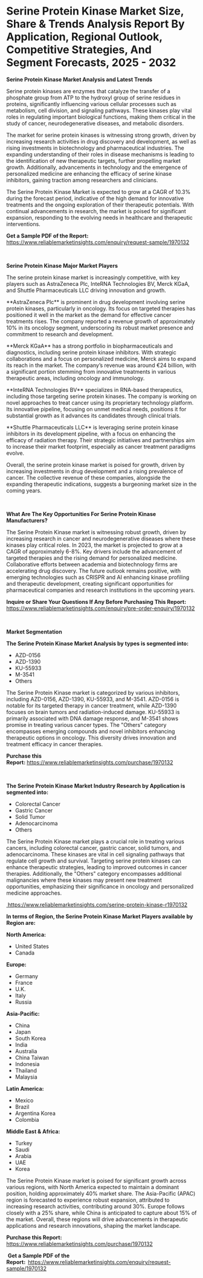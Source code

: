 <p><h1>Serine Protein Kinase Market Size, Share & Trends Analysis Report By Application, Regional Outlook, Competitive Strategies, And Segment Forecasts, 2025 - 2032</h1></p><p><strong>Serine Protein Kinase Market Analysis and Latest Trends</strong></p>
<p><p>Serine protein kinases are enzymes that catalyze the transfer of a phosphate group from ATP to the hydroxyl group of serine residues in proteins, significantly influencing various cellular processes such as metabolism, cell division, and signaling pathways. These kinases play vital roles in regulating important biological functions, making them critical in the study of cancer, neurodegenerative diseases, and metabolic disorders.</p><p>The market for serine protein kinases is witnessing strong growth, driven by increasing research activities in drug discovery and development, as well as rising investments in biotechnology and pharmaceutical industries. The expanding understanding of their roles in disease mechanisms is leading to the identification of new therapeutic targets, further propelling market growth. Additionally, advancements in technology and the emergence of personalized medicine are enhancing the efficacy of serine kinase inhibitors, gaining traction among researchers and clinicians.</p><p>The Serine Protein Kinase Market is expected to grow at a CAGR of 10.3% during the forecast period, indicative of the high demand for innovative treatments and the ongoing exploration of their therapeutic potentials. With continual advancements in research, the market is poised for significant expansion, responding to the evolving needs in healthcare and therapeutic interventions.</p></p>
<p><strong>Get a Sample PDF of the Report:&nbsp;</strong> <a href="https://www.reliablemarketinsights.com/enquiry/request-sample/1970132?utm_campaign=1938&utm_medium=2&utm_source=Github&utm_content=ia&utm_term=19042025&utm_id=serine-protein-kinase">https://www.reliablemarketinsights.com/enquiry/request-sample/1970132</a></p>
<p>&nbsp;</p>
<p><strong>Serine Protein Kinase Major Market Players</strong></p>
<p><p>The serine protein kinase market is increasingly competitive, with key players such as AstraZeneca Plc, InteRNA Technologies BV, Merck KGaA, and Shuttle Pharmaceuticals LLC driving innovation and growth. </p><p>**AstraZeneca Plc** is prominent in drug development involving serine protein kinases, particularly in oncology. Its focus on targeted therapies has positioned it well in the market as the demand for effective cancer treatments rises. The company reported a revenue growth of approximately 10% in its oncology segment, underscoring its robust market presence and commitment to research and development.</p><p>**Merck KGaA** has a strong portfolio in biopharmaceuticals and diagnostics, including serine protein kinase inhibitors. With strategic collaborations and a focus on personalized medicine, Merck aims to expand its reach in the market. The company’s revenue was around €24 billion, with a significant portion stemming from innovative treatments in various therapeutic areas, including oncology and immunology.</p><p>**InteRNA Technologies BV** specializes in RNA-based therapeutics, including those targeting serine protein kinases. The company is working on novel approaches to treat cancer using its proprietary technology platform. Its innovative pipeline, focusing on unmet medical needs, positions it for substantial growth as it advances its candidates through clinical trials.</p><p>**Shuttle Pharmaceuticals LLC** is leveraging serine protein kinase inhibitors in its development pipeline, with a focus on enhancing the efficacy of radiation therapy. Their strategic initiatives and partnerships aim to increase their market footprint, especially as cancer treatment paradigms evolve.</p><p>Overall, the serine protein kinase market is poised for growth, driven by increasing investments in drug development and a rising prevalence of cancer. The collective revenue of these companies, alongside the expanding therapeutic indications, suggests a burgeoning market size in the coming years.</p></p>
<p>&nbsp;</p>
<p><strong>What Are The Key Opportunities For Serine Protein Kinase Manufacturers?</strong></p>
<p><p>The Serine Protein Kinase market is witnessing robust growth, driven by increasing research in cancer and neurodegenerative diseases where these kinases play critical roles. In 2023, the market is projected to grow at a CAGR of approximately 6-8%. Key drivers include the advancement of targeted therapies and the rising demand for personalized medicine. Collaborative efforts between academia and biotechnology firms are accelerating drug discovery. The future outlook remains positive, with emerging technologies such as CRISPR and AI enhancing kinase profiling and therapeutic development, creating significant opportunities for pharmaceutical companies and research institutions in the upcoming years.</p></p>
<p><strong>Inquire or Share Your Questions If Any Before Purchasing This Report:</strong> <a href="https://www.reliablemarketinsights.com/enquiry/pre-order-enquiry/1970132?utm_campaign=1938&utm_medium=2&utm_source=Github&utm_content=ia&utm_term=19042025&utm_id=serine-protein-kinase">https://www.reliablemarketinsights.com/enquiry/pre-order-enquiry/1970132</a></p>
<p>&nbsp;</p>
<p><strong>Market Segmentation</strong></p>
<p><strong>The Serine Protein Kinase Market Analysis by types is segmented into:</strong></p>
<p><ul><li>AZD-0156</li><li>AZD-1390</li><li>KU-55933</li><li>M-3541</li><li>Others</li></ul></p>
<p><p>The Serine Protein Kinase market is categorized by various inhibitors, including AZD-0156, AZD-1390, KU-55933, and M-3541. AZD-0156 is notable for its targeted therapy in cancer treatment, while AZD-1390 focuses on brain tumors and radiation-induced damage. KU-55933 is primarily associated with DNA damage response, and M-3541 shows promise in treating various cancer types. The "Others" category encompasses emerging compounds and novel inhibitors enhancing therapeutic options in oncology. This diversity drives innovation and treatment efficacy in cancer therapies.</p></p>
<p><strong>Purchase this Report:&nbsp;</strong><a href="https://www.reliablemarketinsights.com/purchase/1970132?utm_campaign=1938&utm_medium=2&utm_source=Github&utm_content=ia&utm_term=19042025&utm_id=serine-protein-kinase">https://www.reliablemarketinsights.com/purchase/1970132</a></p>
<p>&nbsp;</p>
<p><strong>The Serine Protein Kinase Market Industry Research by Application is segmented into:</strong></p>
<p><ul><li>Colorectal Cancer</li><li>Gastric Cancer</li><li>Solid Tumor</li><li>Adenocarcinoma</li><li>Others</li></ul></p>
<p><p>The Serine Protein Kinase market plays a crucial role in treating various cancers, including colorectal cancer, gastric cancer, solid tumors, and adenocarcinoma. These kinases are vital in cell signaling pathways that regulate cell growth and survival. Targeting serine protein kinases can enhance therapeutic strategies, leading to improved outcomes in cancer therapies. Additionally, the "Others" category encompasses additional malignancies where these kinases may present new treatment opportunities, emphasizing their significance in oncology and personalized medicine approaches.</p></p>
<p><a href="https://www.reliablemarketinsights.com/serine-protein-kinase-r1970132?utm_campaign=1938&utm_medium=2&utm_source=Github&utm_content=ia&utm_term=19042025&utm_id=serine-protein-kinase">&nbsp;https://www.reliablemarketinsights.com/serine-protein-kinase-r1970132</a></p>
<p><strong>In terms of Region, the Serine Protein Kinase Market Players available by Region are:</strong></p>
<p>
    <p> <strong> North America: </strong>
        <ul>
            <li>United States</li>
            <li>Canada</li>
        </ul>
        </p> 
    <p> <strong> Europe: </strong>
        <ul>
            <li>Germany</li>
            <li>France</li>
            <li>U.K.</li>
            <li>Italy</li>
            <li>Russia</li>
        </ul>
        </p> 
    <p> <strong> Asia-Pacific: </strong>
        <ul>
            <li>China</li>
            <li>Japan</li>
            <li>South Korea</li>
            <li>India</li>
            <li>Australia</li>
            <li>China Taiwan</li>
            <li>Indonesia</li>
            <li>Thailand</li>
            <li>Malaysia</li>
        </ul>
        </p> 
    <p> <strong> Latin America: </strong>
        <ul>
            <li>Mexico</li>
            <li>Brazil</li>
            <li>Argentina Korea</li>
            <li>Colombia</li>
        </ul>
        </p> 
    <p> <strong> Middle East & Africa: </strong>
        <ul>
            <li>Turkey</li>
            <li>Saudi</li>
            <li>Arabia</li>
            <li>UAE</li>
            <li>Korea</li>
        </ul>
    </p>
    </p>
<p><p>The Serine Protein Kinase market is poised for significant growth across various regions, with North America expected to maintain a dominant position, holding approximately 40% market share. The Asia-Pacific (APAC) region is forecasted to experience robust expansion, attributed to increasing research activities, contributing around 30%. Europe follows closely with a 25% share, while China is anticipated to capture about 15% of the market. Overall, these regions will drive advancements in therapeutic applications and research innovations, shaping the market landscape.</p></p>
<p><strong>Purchase this Report: </strong><a href="https://www.reliablemarketinsights.com/purchase/1970132?utm_campaign=1938&utm_medium=2&utm_source=Github&utm_content=ia&utm_term=19042025&utm_id=serine-protein-kinase">https://www.reliablemarketinsights.com/purchase/1970132</a></p>
<p>&nbsp;<strong>Get a Sample PDF of the Report:&nbsp;&nbsp;</strong><a href="https://www.reliablemarketinsights.com/enquiry/request-sample/1970132?utm_campaign=1938&utm_medium=2&utm_source=Github&utm_content=ia&utm_term=19042025&utm_id=serine-protein-kinase">https://www.reliablemarketinsights.com/enquiry/request-sample/1970132</a></p>
<p><strong></strong></p>
<p><p></p><p></p><p></p></p>
